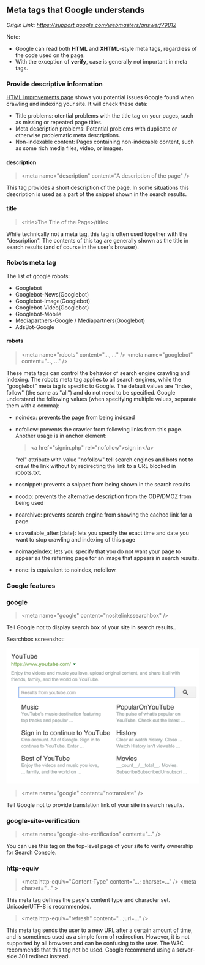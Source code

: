 ## Meta tags that Google understands

*Origin Link: <https://support.google.com/webmasters/answer/79812>*

Note:
* Google can read both **HTML** and **XHTML**-style meta tags, regardless of the code used on the page.
* With the exception of **verify**, case is generally not important in meta tags.

### Provide descriptive information

[HTML Improvements page](https://www.google.com/webmasters/tools/html-suggestions) shows you potential issues Google found when crawling and indexing your site. It will check these data:
* Title problems: otential problems with the title tag on your pages, such as missing or repeated page titles.
* Meta description problems: Potential problems with duplicate or otherwise problematic meta descriptions.
* Non-indexable content: Pages containing non-indexable content, such as some rich media files, video, or images.

#### description
> &lt;meta name="description" content="A description of the page" /&gt;

This tag provides a short description of the page. In some situations this description is used as a part of the snippet shown in the search results.

#### title
> &lt;title&gt;The Title of the Page&gt;/title&lt;

While technically not a meta tag, this tag is often used together with the "description". The contents of this tag are generally shown as the title in search results (and of course in the user's browser).

### Robots meta tag

The list of google robots:
* Googlebot
* Googlebot-News(Googlebot)
* Googlebot-Image(Googlebot)
* Googlebot-Video(Googlebot)
* Googlebot-Mobile
* Mediapartners-Google / Mediapartners(Googlebot)
* AdsBot-Google

#### robots
> &lt;meta name="robots" content="..., ..." /&gt;
> &lt;meta name="googlebot" content="..., ..." /&gt;

These meta tags can control the behavior of search engine crawling and indexing. The robots meta tag applies to all search engines, while the "googlebot" meta tag is specific to Google. The default values are "index, follow" (the same as "all") and do not need to be specified. Google understand the following values (when specifying multiple values, separate them with a comma):
* noindex: prevents the page from being indexed
* nofollow: prevents the crawler from following links from this page. Another usage is in anchor element:
    >    &lt;a href="signin.php" rel="nofollow"&gt;sign in&lt;/a&gt;
    
    "rel" attribute with value "nofollow" tell search engines and bots not to crawl the link without by redirecting the link to a URL blocked in robots.txt.
* nosnippet: prevents a snippet from being shown in the search results
* noodp: prevents the alternative description from the ODP/DMOZ from being used
* noarchive: prevents search engine from showing the cached link for a page.
* unavailable_after:[date]: lets you specify the exact time and date you want to stop crawling and indexing of this page
* noimageindex: lets you specify that you do not want your page to appear as the referring page for an image that appears in search results.
* none: is equivalent to noindex, nofollow.

### Google features

### google
> &lt;meta name="google" content="nositelinkssearchbox" /&gt;

Tell Google not to display search box of your site in search results..

Searchbox screenshot:

![searchbox](../pictures/160227-searchbox.png)


> &lt;meta name="google" content="notranslate" /&gt;

Tell Google not to provide translation link of your site in search results.

### google-site-verification
> &lt;meta name="google-site-verification" content="..." /&gt;

You can use this tag on the top-level page of your site to verify ownership for Search Console. 

### http-equiv
> &lt;meta http-equiv="Content-Type" content="...; charset=..." /&gt;
> &lt;meta charset="..." &gt;

This meta tag defines the page's content type and character set. Unicode/UTF-8 is recommended.

> &lt;meta http-equiv="refresh" content="...;url=..." /&gt;

This meta tag sends the user to a new URL after a certain amount of time, and is sometimes used as a simple form of redirection. However, it is not supported by all browsers and can be confusing to the user. The W3C recommends that this tag not be used. Google recommend using a server-side 301 redirect instead.

